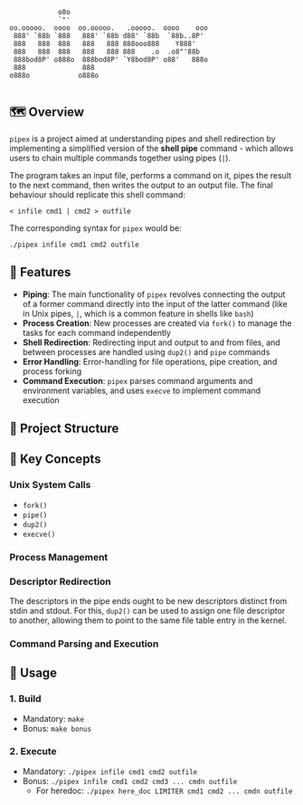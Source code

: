 ```
            o8o                                   
            `"'                                   
oo.ooooo.  oooo  oo.ooooo.   .ooooo.  oooo    ooo 
 888' `88b `888   888' `88b d88' `88b  `88b..8P'  
 888   888  888   888   888 888ooo888    Y888'    
 888   888  888   888   888 888    .o  .o8"'88b   
 888bod8P' o888o  888bod8P' `Y8bod8P' o88'   888o 
 888              888                             
o888o            o888o                            
                                                  
```

## 🗺️  Overview

`pipex` is a project aimed at understanding pipes and shell redirection by implementing a simplified version of the **shell pipe** command - which allows users to chain multiple commands together using pipes (`|`).

The program takes an input file, performs a command on it, pipes the result to the next command, then writes the output to an output file. The final behaviour should replicate this shell command:

```
< infile cmd1 | cmd2 > outfile
```

The corresponding syntax for `pipex` would be:

```
./pipex infile cmd1 cmd2 outfile
```

## 🎯 Features

- **Piping**: The main functionality of `pipex` revolves connecting the output of a former command directly into the input of the latter command (like in Unix pipes, `|`, which is a common feature in shells like `bash`)
- **Process Creation**: New processes are created via `fork()` to manage the tasks for each command independently
- **Shell Redirection**: Redirecting input and output to and from files, and between processes are handled using `dup2()` and `pipe` commands
- **Error Handling**: Error-handling for file operations, pipe creation, and process forking
- **Command Execution**: `pipex` parses command arguments and environment variables, and uses `execve` to implement command execution

## 📁 Project Structure

## 🧠 Key Concepts

### Unix System Calls

- `fork()`
- `pipe()`
- `dup2()`
- `execve()`

### Process Management

### Descriptor Redirection

The descriptors in the pipe ends ought to be new descriptors distinct from stdin and stdout. For this, `dup2()` can be used to assign one file descriptor to another, allowing them to point to the same file table entry in the kernel. 

### Command Parsing and Execution


## 🚀 Usage

### 1. Build

- Mandatory: `make`
- Bonus: `make bonus`

### 2. Execute

- Mandatory: `./pipex infile cmd1 cmd2 outfile`
- Bonus: `./pipex infile cmd1 cmd2 cmd3 ... cmdn outfile`
	- For heredoc: `./pipex here_doc LIMITER cmd1 cmd2 ... cmdn outfile`

